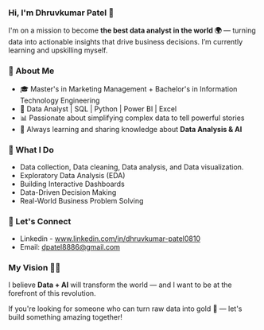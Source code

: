 ### Hi, I'm Dhruvkumar Patel 👋

I'm on a mission to become **the best data analyst in the world 🌍** — turning data into actionable insights that drive business decisions. I’m currently learning and upskilling myself.

### 🔑 About Me
- 🎓 Master's in Marketing Management + Bachelor's in Information Technology Engineering
- 💪 Data Analyst | SQL | Python | Power BI | Excel
- 📊 Passionate about simplifying complex data to tell powerful stories
- 🧠 Always learning and sharing knowledge about **Data Analysis & AI**

### 💼 What I Do
- Data collection, Data cleaning, Data analysis, and Data visualization.
- Exploratory Data Analysis (EDA)
- Building Interactive Dashboards
- Data-Driven Decision Making
- Real-World Business Problem Solving

### 🚀 Let's Connect
- Linkedin - www.linkedin.com/in/dhruvkumar-patel0810
- Email: dpatel8886@gmail.com

### My Vision 🧑‍💻
I believe **Data + AI** will transform the world — and I want to be at the forefront of this revolution.

If you're looking for someone who can turn raw data into gold 💪 — let's build something amazing together!
